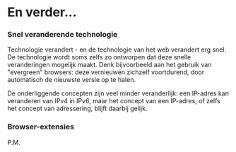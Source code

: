 # En verder...

### Snel veranderende technologie

Technologie verandert - en de technologie van het web verandert erg snel. De technologie wordt soms zelfs zo ontworpen dat deze snelle veranderingen mogelijk maakt. Denk bijvoorbeeld aan het gebruik van "evergreen" browsers: deze vernieuwen zichzelf voortdurend, door automatisch de nieuwste versie op te halen.

De onderliggende concepten zijn veel minder veranderlijk: een IP-adres kan veranderen van IPv4 in IPv6, maar het concept van een IP-adres, of zelfs het concept van adressering, blijft daarbij gelijk.

### Browser-extensies

P.M.
